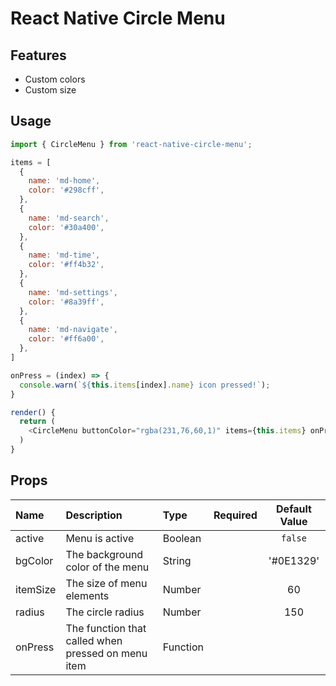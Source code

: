 # React Native Circle Menu

## Features

* Custom colors
* Custom size

## Usage

```javascript
import { CircleMenu } from 'react-native-circle-menu';

items = [
  {
    name: 'md-home',
    color: '#298cff',
  },
  {
    name: 'md-search',
    color: '#30a400',
  },
  {
    name: 'md-time',
    color: '#ff4b32',
  },
  {
    name: 'md-settings',
    color: '#8a39ff',
  },
  {
    name: 'md-navigate',
    color: '#ff6a00',
  },
]

onPress = (index) => {
  console.warn(`${this.items[index].name} icon pressed!`);
}

render() {
  return (
    <CircleMenu buttonColor="rgba(231,76,60,1)" items={this.items} onPress={this.onPress} />
  )
}
```

## Props
| Name | Description | Type | Required | Default Value |
| :--- | :----- | :--- | :---: | :---: |
| active | Menu is active | Boolean |  | `false` |
| bgColor | The background color of the menu | String |  | '#0E1329' |
| itemSize | The size of menu elements | Number |  | 60 |
| radius | The circle radius | Number |  | 150 |
| onPress | The function that called when pressed on menu item | Function |  |  |